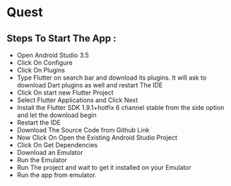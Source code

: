 # Quest
## Steps To Start The App :
* Open Android Studio 3.5
* Click On Configure
* Click On Plugins
* Type Flutter on search bar and download its plugins. It will ask to download Dart plugins as well and restart The IDE
* Click On start new Flutter Project
* Select Flutter Applications and Click Next
* Install the Flutter SDK 1.9.1+hotfix 6 channel stable from the side option and let the download begin
* Restart the IDE
* Download The Source Code from Github Link
* Now Click On Open the Existing Android Studio Project
* Click On Get Dependencies
* Download an Emulator
* Run the Emulator
* Run The project and wait to get it installed on your Emulator
* Run the app from emulator.
